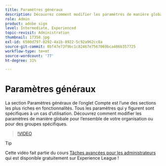 ```yaml
---
title: Paramètres généraux
description: Découvrez comment modifier les paramètres de manière globale pour l’ensemble de votre organisation ou pour des groupes spécifiques
role: Admin
product: adobe sign
level: Intermediate, Experienced
topic-revisit: Administration
thumbnail: 17358.jpg
exl-id: 6500d797-0292-4a1b-8922-5c92a962cc8a
source-git-commit: 8bf47e73f9bc1c82467e7567069bca406b357725
workflow-type: tm+mt
source-wordcount: '77'
ht-degree: 31%

---
```


# Paramètres généraux

La section Paramètres généraux de l’onglet Compte est l’une des sections les plus riches en fonctionnalités. Tous les paramètres qui y figurent sont spécifiques à un cas d’utilisation. Découvrez comment modifier les paramètres de manière globale pour l’ensemble de votre organisation ou pour des groupes spécifiques.

>[!VIDEO](https://video.tv.adobe.com/v/3412507?hidetitle=true)

>[!TIP]
>
>Cette vidéo fait partie du cours [Tâches avancées pour les administrateurs](https://experienceleague.adobe.com/?recommended=Sign-A-1-2020.1) qui est disponible gratuitement sur Experience League !
